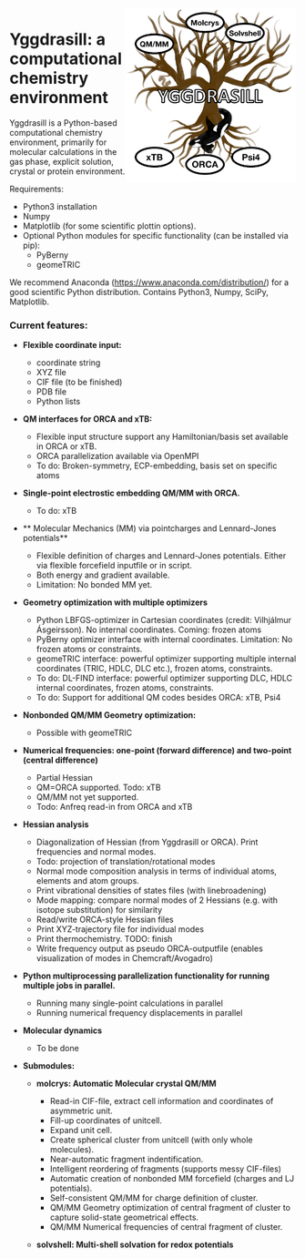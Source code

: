 
<img src="yggdrasill-logo-v02.png" alt="drawing" width="300" align="right"/>

 # Yggdrasill: a computational chemistry environment
Yggdrasill is a Python-based computational chemistry environment, primarily for molecular calculations
in the gas phase, explicit solution, crystal or protein environment.

Requirements:
- Python3 installation
- Numpy
- Matplotlib (for some scientific plottin options).
- Optional Python modules for specific functionality (can be installed via pip):
    - PyBerny
    - geomeTRIC

We recommend Anaconda (https://www.anaconda.com/distribution/) for a good scientific Python distribution. 
Contains Python3, Numpy, SciPy, Matplotlib.

 ### Current features: 
- **Flexible coordinate input:**
    - coordinate string
    - XYZ file
    - CIF file (to be finished)
    - PDB file
    - Python lists
- **QM interfaces for ORCA and xTB:**
    - Flexible input structure support any Hamiltonian/basis set available in ORCA or xTB.
    - ORCA parallelization available via OpenMPI
    - To do: Broken-symmetry, ECP-embedding, basis set on specific atoms
- **Single-point electrostic embedding QM/MM with ORCA.**
    - To do: xTB
- ** Molecular Mechanics (MM) via pointcharges and Lennard-Jones potentials**
    - Flexible definition of charges and Lennard-Jones potentials. Either via flexible forcefield inputfile or 
    in script.
    - Both energy and gradient available.
    - Limitation: No bonded MM yet.
- **Geometry optimization with multiple optimizers**
     - Python LBFGS-optimizer in Cartesian coordinates (credit: Vilhjálmur Ásgeirsson). 
     No internal coordinates. Coming: frozen atoms
     - PyBerny optimizer interface with internal coordinates. Limitation: No frozen atoms or constraints.
     - geomeTRIC interface: powerful optimizer supporting multiple internal coordinates 
     (TRIC, HDLC, DLC etc.), frozen atoms, constraints.
     - To do: DL-FIND interface: powerful optimizer supporting DLC, HDLC internal coordinates, frozen atoms, constraints.
     - To do: Support for additional QM codes besides ORCA: xTB, Psi4
- **Nonbonded QM/MM Geometry optimization:**
    - Possible with geomeTRIC
- **Numerical frequencies: one-point (forward difference) and two-point (central difference)**
     - Partial Hessian
     - QM=ORCA supported. Todo: xTB
     - QM/MM not yet supported.
     - Todo: Anfreq read-in from ORCA and xTB
- **Hessian analysis**
  - Diagonalization of Hessian (from Yggdrasill or ORCA). Print frequencies and normal modes.
  - Todo: projection of translation/rotational modes
  - Normal mode composition analysis in terms of individual atoms, elements and atom groups.
  - Print vibrational densities of states files (with linebroadening)
  - Mode mapping: compare normal modes of 2 Hessians (e.g. with isotope substitution) for similarity
  - Read/write ORCA-style Hessian files
  - Print XYZ-trajectory file for individual modes
  - Print thermochemistry. TODO: finish
  - Write frequency output as pseudo ORCA-outputfile (enables visualization of modes in Chemcraft/Avogadro)

  
- **Python multiprocessing parallelization functionality for running multiple jobs in parallel.**
   - Running many single-point calculations in parallel
   - Running numerical frequency displacements in parallel
- **Molecular dynamics**
    - To be done
    
- **Submodules:**
    - **molcrys: Automatic Molecular crystal QM/MM**
      - Read-in CIF-file, extract cell information and coordinates of asymmetric unit.
      - Fill-up coordinates of unitcell.
      - Expand unit cell.
      - Create spherical cluster from unitcell (with only whole molecules).
      - Near-automatic fragment indentification.
      - Intelligent reordering of fragments (supports messy CIF-files)
      - Automatic creation of nonbonded MM forcefield (charges and LJ potentials).
      - Self-consistent QM/MM for charge definition of cluster.
      - QM/MM Geometry optimization of central fragment of cluster to capture solid-state geometrical effects.
      - QM/MM Numerical frequencies of central fragment of cluster.
      
    - **solvshell: Multi-shell solvation for redox potentials**
    
